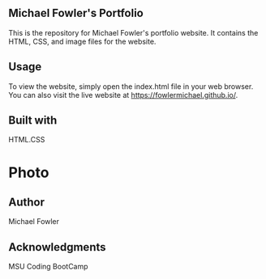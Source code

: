 ## Michael Fowler's Portfolio
This is the repository for Michael Fowler's portfolio website. It contains the HTML, CSS, and image files for the website.

## Usage
To view the website, simply open the index.html file in your web browser. You can also visit the live website at https://fowlermichael.github.io/.

## Built with
HTML.CSS

# Photo


## Author
 Michael Fowler

## Acknowledgments
 MSU Coding BootCamp

